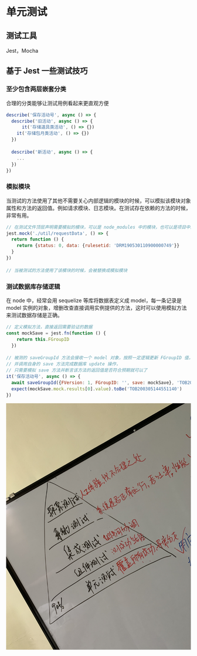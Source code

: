 # 单元测试

## 测试工具

Jest，Mocha

## 基于 Jest 一些测试技巧

### 至少包含两层嵌套分类

合理的分类能够让测试用例看起来更直观方便

```jsx
describe('保存活动号', async () => {
  describe('旧活动', async () => {
	  it('存储道具类活动', () => {})
    it('存储包月类活动', () => {})
  })

  describe('新活动', async () => {
    ...
  })
})
```

### 模拟模块

当测试的方法使用了其他不需要关心内部逻辑的模块的时候，可以模拟该模块对象属性和方法的返回值。例如请求模块、日志模块。在测试存在依赖的方法的时候，非常有用。

```jsx
// 在测试文件顶层声明需要模拟的模块，可以是 node_modules 中的模块，也可以是项目中的模块
jest.mock('./util/requestData', () => {
  return function () {
    return {status: 0, data: {rulesetid: 'DRM190530110900000749'}}
  }
})

// 当被测试的方法使用了该模块的时候，会被替换成模拟模块
```

### 测试数据库存储逻辑

在 node 中，经常会用 sequelize 等库将数据表定义成 model，每一条记录是 model 实例的对象，增删改查直接调用实例提供的方法，这时可以使用模拟方法来测试数据存储是正确。

```jsx
// 定义模拟方法，直接返回需要验证的数据
const mockSave = jest.fn(function () {
    return this.FGroupID
  })

// 被测的 saveGroupId 方法会接收一个 model 对象，按照一定逻辑更新 FGroupID 值，
// 并调用自身的 save 方法完成数据库 update 操作，
// 只需要模拟 save 方法并断言该方法的返回值是否符合预期就可以了
it('保存活动号', async () => {
  await saveGroupId({FVersion: 1, FGroupID: '', save: mockSave}, 'TOB200305144551140', 'goods')
  expect(mockSave.mock.results[0].value).toBe('TOB200305144551140')
})
```

![picture 2](../../images/7ae380667bfd61d5e3dd758efd08346767bc841ee25f82dda3e667470c5d5b10.jpg)  
